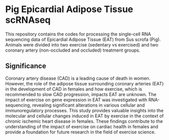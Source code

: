 # Pig Epicardial Adipose Tissue scRNAseq
This repository contains the codes for processing the single-cell RNA sequencing data of Epicardial Adipose Tissue (EAT) from Sus scrofa (Pig). Animals were divided into two exercise (sedentary vs exercised) and two coronary artery (non-occluded and occluded) treatment groups.

## Significance
Coronary artery disease (CAD) is a leading cause of death in women. However, the role of the adipose tissue surrounding coronary arteries (EAT) in the development of CAD in females and how exercise, which is recommended to slow CAD progression, impacts EAT are unknown. The impact of exercise on gene expression in EAT was investigated with RNA-sequencing, revealing significant alterations in various cellular and immunoregulatory processes. This study provides valuable insights into the molecular and cellular changes induced in EAT by exercise in the context of chronic ischemic heart disease in females. These findings contribute to the understanding of the impact of exercise on cardiac health in females and provide a foundation for future research in the field of exercise science.


